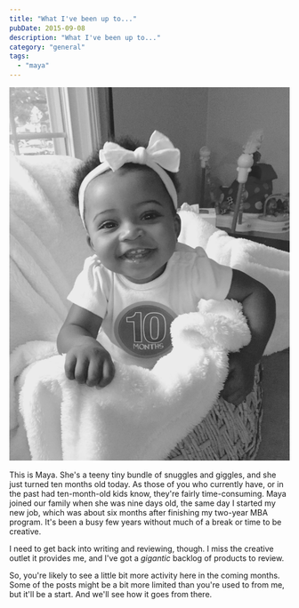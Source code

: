```yaml
---
title: "What I've been up to..."
pubDate: 2015-09-08
description: "What I've been up to..."
category: "general"
tags:
  - "maya"
---
```


![Maya](maya.jpg)

This is Maya. She's a teeny tiny bundle of snuggles and giggles, and she just turned ten months old today. As those of you who currently have, or in the past had ten-month-old kids know, they're fairly time-consuming. Maya joined our family when she was nine days old, the same day I started my new job, which was about six months after finishing my two-year MBA program. It's been a busy few years without much of a break or time to be creative.

I need to get back into writing and reviewing, though. I miss the creative outlet it provides me, and I've got a _gigantic_ backlog of products to review.

So, you're likely to see a little bit more activity here in the coming months. Some of the posts might be a bit more limited than you're used to from me, but it'll be a start. And we'll see how it goes from there.
